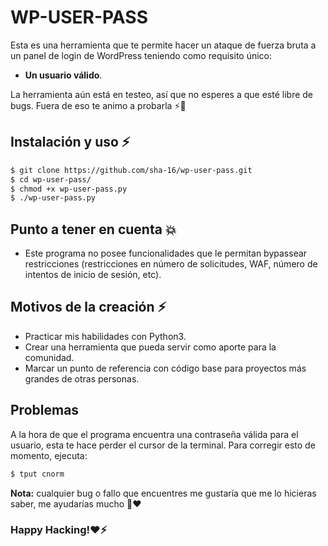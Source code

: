 # WP-USER-PASS
Esta es una herramienta que te permite hacer un ataque de fuerza bruta a un panel de login de WordPress teniendo como requisito único: 
* **Un usuario válido**. 


La herramienta aún está en testeo, así que no esperes a que esté libre de bugs. Fuera de eso te animo a probarla ⚡🤞

## Instalación y uso ⚡
```bash 
$ git clone https://github.com/sha-16/wp-user-pass.git
$ cd wp-user-pass/
$ chmod +x wp-user-pass.py
$ ./wp-user-pass.py
```

## Punto a tener en cuenta 💥
* Este programa no posee funcionalidades que le permitan bypassear restricciones (restricciones en número de solicitudes, WAF, número de intentos de inicio de sesión, etc). 

## Motivos de la creación ⚡ 
* Practicar mis habilidades con Python3.
* Crear una herramienta que pueda servir como aporte para la comunidad. 
* Marcar un punto de referencia con código base para proyectos más grandes de otras personas.

## Problemas 
A la hora de que el programa encuentra una contraseña válida para el usuario, esta te hace perder el cursor de la terminal. Para corregir esto de momento, ejecuta: 
```bash
$ tput cnorm
```

**Nota:** cualquier bug o fallo que encuentres me gustaría que me lo hicieras saber, me ayudarías mucho 🤞❤

### Happy Hacking!❤⚡
